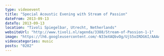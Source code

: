 ```yaml
---
type: videoevent
title: "Special Acoustic Evening with Stream of Passion"
dateFrom: 2013-09-13
dateTo: 2013-09-13
location: "Tivoli Spiegelbar, Utrecht, Netherlands"
websiteUrl: "http://www.tivoli.nl/agenda/3388/Stream-of-Passion-1-1"
image: "https://lh6.googleusercontent.com/-N33eXAQbvOg/UjS5oIRDG6I/AAAAAAAAais/36sBu9Sqtog/s1600/dsc01487.picasaweb.jpg"
videocategories: music
posts: "0202"
---
```

